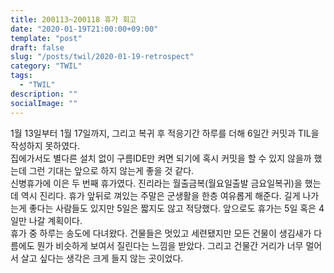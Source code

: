 ```yaml
---
title: 200113~200118 휴가 회고
date: "2020-01-19T21:00:00+09:00"
template: "post"
draft: false
slug: "/posts/twil/2020-01-19-retrospect"
category: "TWIL"
tags:
  - "TWIL"
description: ""
socialImage: ""
---
```


1월 13일부터 1월 17일까지, 그리고 복귀 후 적응기간 하루를 더해 6일간 커밋과 TIL을 작성하지 못하였다.  
집에가서도 별다른 설치 없이 구름IDE만 켜면 되기에 혹시 커밋을 할 수 있지 않을까 했는데 그런 기대는 앞으로 하지 않는게 좋을 것 같다.  
신병휴가에 이은 두 번째 휴가였다. 진리라는 월출금복(월요일출발 금요일복귀)을 했는데 역시 진리다. 휴가 앞뒤로 껴있는 주말은 군생활을 한층 여유롭게 해준다. 길게 나가는게 좋다는 사람들도 있지만 5일은 짧지도 않고 적당했다. 앞으로도 휴가는 5일 혹은 4일만 나갈 계획이다.  
휴가 중 하루는 송도에 다녀왔다. 건물들은 멋있고 세련됐지만 모든 건물이 생김새가 다름에도 뭔가 비슷하게 보여서 질린다는 느낌을 받았다. 그리고 건물간 거리가 너무 멀어서 살고 싶다는 생각은 크게 들지 않는 곳이었다.